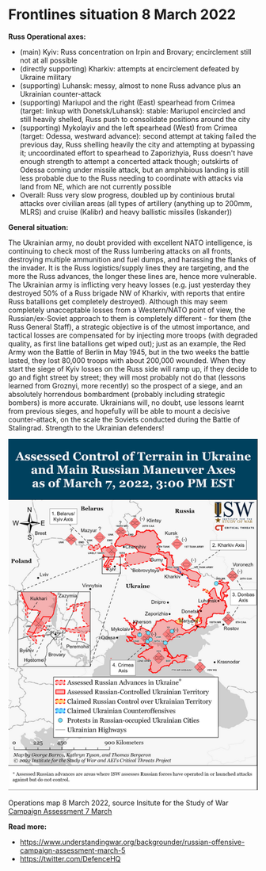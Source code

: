 Frontlines situation 8 March 2022
=================================

**Russ Operational axes:**

- (main) Kyiv: Russ concentration on Irpin and Brovary; encirclement still not at all possible
- (directly supporting) Kharkiv: attempts at encirclement defeated by Ukraine military
- (supporting) Luhansk: messy, almost to none Russ advance plus an Ukrainian counter-attack
- (supporting) Mariupol and the right (East) spearhead from Crimea (target: linkup with Donetsk/Luhansk):
  stable: Mariupol encircled and still heavily shelled, Russ push to consolidate positions around the city
- (supporting) Mykolayiv and the left spearhead (West) from Crimea (target: Odessa, westward advance):
  second attempt at taking failed the previous day, Russ shelling heavily the city and attempting at bypassing it;
  uncoordinated effort to spearhead to Zaporizhyia, Russ doesn't have enough strength to attempt a concerted attack though;
  outskirts of Odessa coming under missile attack, but an amphibious landing is still less probable due to the Russ
  needing to coordinate with attacks via land from NE, which are not currently possible
- Overall: Russ very slow progress, doubled up by continious brutal attacks over civilian areas (all types of
  artillery (anything up to 200mm, MLRS) and cruise (Kalibr) and heavy ballistic missiles (Iskander))


**General situation:**

The Ukrainian army, no doubt provided with excellent NATO intelligence, is continuing to check most of
the Russ lumbering attacks on all fronts, destroying multiple ammunition and fuel dumps, and harassing
the flanks of the invader. It is the Russ logistics/supply lines they are targeting, and the more the Russ
advances, the longer these lines are, hence more vulnerable. The Ukrainian army is inflicting very heavy losses (e.g.
just yesterday they destroyed 50% of a Russ brigade NW of Kharkiv, with reports that entire Russ batallions
get completely destroyed). Although this may seem completely unacceptable losses from a Western/NATO point of
view, the Russian/ex-Soviet approach to them is completely different - for them (the Russ General Staff), a strategic
objective is of the utmost importance, and tactical losses are compensated for by injecting more troops (with degraded quality, as first line batallions get wiped out); just as an example,
the Red Army won the Battle of Berlin in May 1945, but in the two weeks the battle lasted, they lost 80,000 troops with about 200,000 wounded. When they start the siege of Kyiv losses on the Russ side will ramp up, if they decide to go and fight street by street; they will most probably not do that (lessons learned from Groznyi, more recently) so the prospect of a siege, and
an absolutely horrendous bombardment (probably including strategic bombers) is more accurate. Ukrainians will, no doubt, use
lessons learnt from previous sieges, and hopefully will be able to mount a decisive counter-attack, on the scale the Soviets
conducted during the Battle of Stalingrad. Strength to the Ukrainian defenders!

![operations map 8 March 2022](https://github.com/valeriupredoi/ukraine_military_situation_reports/blob/main/maps/tactical_8Mar2022.png)

Operations map 8 March 2022, source Insitute for the Study of War [Campaign Assessment 7 March](https://www.understandingwar.org/backgrounder/russian-offensive-campaign-assessment-march-7)

**Read more:**

- https://www.understandingwar.org/backgrounder/russian-offensive-campaign-assessment-march-5
- https://twitter.com/DefenceHQ

